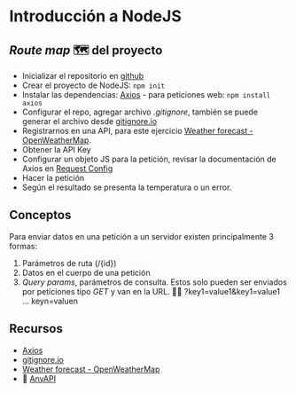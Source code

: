 # Introducción a NodeJS

## _Route map_ 🗺 del proyecto

- Inicializar el repositorio en [github](https://github.com/new)
- Crear el proyecto de NodeJS: `npm init`
- Instalar las dependencias: [Axios](https://axios-http.com/docs/intro) - para peticiones web: `npm install axios`
- Configurar el repo, agregar archivo _.gitignore_, también se puede generar el archivo desde [gitignore.io](gitignore.io)
- Registrarnos en una API, para este ejercicio [Weather forecast - OpenWeatherMap](https://openweathermap.org).
- Obtener la API Key
- Configurar un objeto JS para la petición, revisar la documentación de Axios en [Request Config](https://axios-http.com/docs/req_config)
- Hacer la petición
- Según el resultado se presenta la temperatura o un error.

## Conceptos

Para enviar datos en una petición a un servidor existen principalmente 3 formas:

1. Parámetros de ruta (/{id})
2. Datos en el cuerpo de una petición
3. _Query params_, parámetros de consulta. Estos solo pueden ser enviados por peticiones tipo _GET_ y van en la URL. 👨‍🏫 ?key1=value1&key1=value1 ... keyn=valuen

## Recursos

- [Axios](https://axios-http.com/docs/intro)
- [gitignore.io](gitignore.io)
- [Weather forecast - OpenWeatherMap](https://openweathermap.org)
- 🚀 [AnyAPI](https://any-api.com/)
